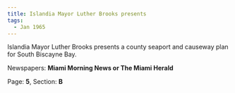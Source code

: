 ```yaml
---  
title: Islandia Mayor Luther Brooks presents  
tags:  
  - Jan 1965  
---  
```

  
Islandia Mayor Luther Brooks presents a county seaport and causeway plan for South Biscayne Bay.  
  
Newspapers: **Miami Morning News or The Miami Herald**  
  
Page: **5**, Section: **B** 
